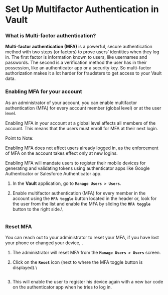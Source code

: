 # Set Up Multifactor Authentication in Vault

### What is Multi-factor authentication? <a href="#what-is-multifactor-authentication" id="what-is-multifactor-authentication"></a>

**Multi-factor authentication (MFA)** is a powerful, secure authentication method with two steps (or factors) to prove users’ identities when they log in. The first factor is information known to users, like usernames and passwords. The second is a verification method the user has in their possession, like an authenticator app or a security key. So multi-factor authorization makes it a lot harder for fraudsters to get access to your Vault data.

### Enabling MFA for your account <a href="#enabling-mfa-for-your-account" id="enabling-mfa-for-your-account"></a>

As an administrator of your account, you can enable multifactor authentication (MFA) for every account member (global level) or at the user level.

Enabling MFA in your account at a global level affects all members of the account. This means that the users must enroll for MFA at their next login.

Point to Note:

Enabling MFA does not affect users already logged in, as the enforcement of MFA on the account takes effect only at new logins.

Enabling MFA will mandate users to register their mobile devices for generating and validating tokens using authenticator apps like Google Authenticator or Salesforce Authenticator app.

1. In the **Vault** application, go to **`Manage Users > Users`**.
2.  Enable multifactor authentication (MFA) for every member in the account using the **`MFA toggle`** button located in the header or, look for the user from the list and enable the MFA by sliding the **`MFA toggle`** button to the right side.\


    <figure><img src="https://cdn.document360.io/8711f4e7-c040-4616-aac9-d947f87e4619/Images/Documentation/image-AJJ0D9JM.png" alt=""><figcaption></figcaption></figure>

### Reset MFA <a href="#reset-mfa" id="reset-mfa"></a>

You can reach out to your administrator to reset your MFA, if you have lost your phone or changed your device, .

1. The administrator will reset MFA from the **`Manage Users > Users`** screen.
2.  Click on the **`Reset`** icon (next to where the MFA toggle button is displayed).\


    <figure><img src="https://cdn.document360.io/8711f4e7-c040-4616-aac9-d947f87e4619/Images/Documentation/image-W6W7MV33.png" alt=""><figcaption></figcaption></figure>
3. This will enable the user to register his device again with a new bar code on the authenticator app when he tries to log in.
